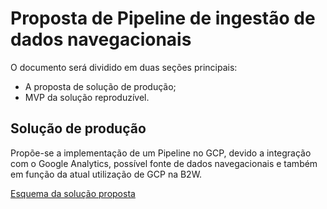 # Proposta de Pipeline de ingestão de dados navegacionais
O documento será dividido em duas seções principais:
- A proposta de solução de produção;
- MVP da solução reproduzível.


## Solução de produção
Propõe-se a implementação de um Pipeline no GCP, devido a integração com o Google Analytics, possível fonte de dados navegacionais e também em função da atual utilização de GCP na B2W.

[Esquema da solução proposta](docs/schematic.png)
